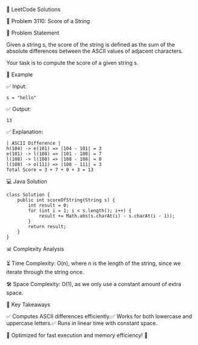 🚀 LeetCode Solutions

🔢 Problem 3110: Score of a String

📌 Problem Statement

Given a string s, the score of the string is defined as the sum of the absolute differences between the ASCII values of adjacent characters.

Your task is to compute the score of a given string s.

📝 Example

✅ Input:
```
s = "hello"
```
✅ Output:
```
13
```
✅ Explanation:
```
| ASCII Difference |
h(104) -> e(101) => |104 - 101| = 3
e(101) -> l(108) => |101 - 108| = 7
l(108) -> l(108) => |108 - 108| = 0
l(108) -> o(111) => |108 - 111| = 3
Total Score = 3 + 7 + 0 + 3 = 13
```
💻 Java Solution
```
class Solution {
    public int scoreOfString(String s) {
        int result = 0;
        for (int i = 1; i < s.length(); i++) {
            result += Math.abs(s.charAt(i) - s.charAt(i - 1));
        }
        return result;
    }
}
```
📊 Complexity Analysis

⏳ Time Complexity: O(n), where n is the length of the string, since we iterate through the string once.

🛠 Space Complexity: O(1), as we only use a constant amount of extra space.

🔎 Key Takeaways

✅ Computes ASCII differences efficiently.✅ Works for both lowercase and uppercase letters.✅ Runs in linear time with constant space.

🎯 Optimized for fast execution and memory efficiency! 🚀
